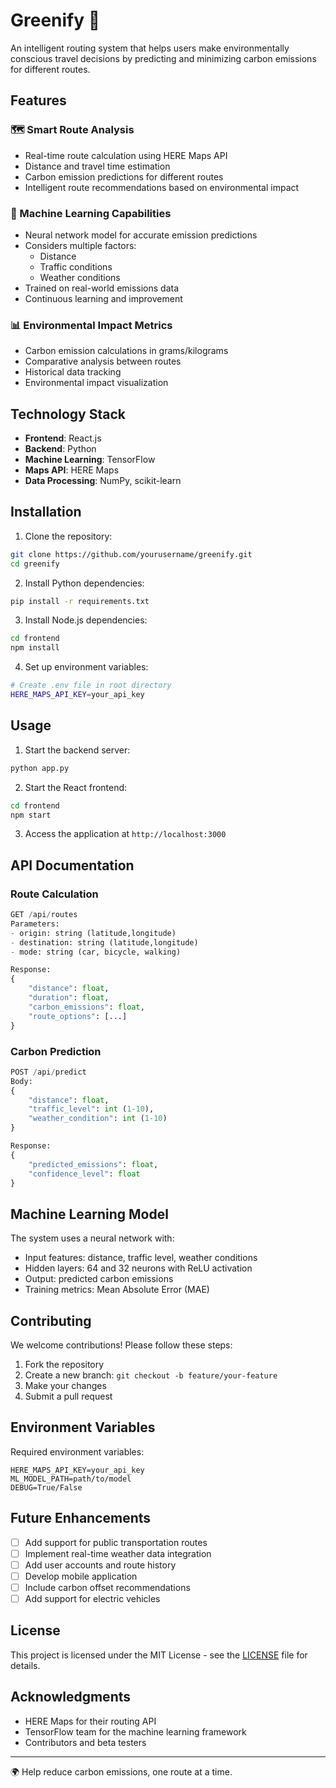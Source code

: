 # Greenify 🌱

An intelligent routing system that helps users make environmentally conscious travel decisions by predicting and minimizing carbon emissions for different routes.

## Features

### 🗺️ Smart Route Analysis
- Real-time route calculation using HERE Maps API
- Distance and travel time estimation
- Carbon emission predictions for different routes
- Intelligent route recommendations based on environmental impact

### 🤖 Machine Learning Capabilities
- Neural network model for accurate emission predictions
- Considers multiple factors:
  - Distance
  - Traffic conditions
  - Weather conditions
- Trained on real-world emissions data
- Continuous learning and improvement

### 📊 Environmental Impact Metrics
- Carbon emission calculations in grams/kilograms
- Comparative analysis between routes
- Historical data tracking
- Environmental impact visualization

## Technology Stack

- **Frontend**: React.js
- **Backend**: Python
- **Machine Learning**: TensorFlow
- **Maps API**: HERE Maps
- **Data Processing**: NumPy, scikit-learn

## Installation

1. Clone the repository:
```bash
git clone https://github.com/yourusername/greenify.git
cd greenify
```

2. Install Python dependencies:
```bash
pip install -r requirements.txt
```

3. Install Node.js dependencies:
```bash
cd frontend
npm install
```

4. Set up environment variables:
```bash
# Create .env file in root directory
HERE_MAPS_API_KEY=your_api_key
```

## Usage

1. Start the backend server:
```bash
python app.py
```

2. Start the React frontend:
```bash
cd frontend
npm start
```

3. Access the application at `http://localhost:3000`

## API Documentation

### Route Calculation
```python
GET /api/routes
Parameters:
- origin: string (latitude,longitude)
- destination: string (latitude,longitude)
- mode: string (car, bicycle, walking)

Response:
{
    "distance": float,
    "duration": float,
    "carbon_emissions": float,
    "route_options": [...]
}
```

### Carbon Prediction
```python
POST /api/predict
Body:
{
    "distance": float,
    "traffic_level": int (1-10),
    "weather_condition": int (1-10)
}

Response:
{
    "predicted_emissions": float,
    "confidence_level": float
}
```

## Machine Learning Model

The system uses a neural network with:
- Input features: distance, traffic level, weather conditions
- Hidden layers: 64 and 32 neurons with ReLU activation
- Output: predicted carbon emissions
- Training metrics: Mean Absolute Error (MAE)

## Contributing

We welcome contributions! Please follow these steps:

1. Fork the repository
2. Create a new branch: `git checkout -b feature/your-feature`
3. Make your changes
4. Submit a pull request

## Environment Variables

Required environment variables:
```
HERE_MAPS_API_KEY=your_api_key
ML_MODEL_PATH=path/to/model
DEBUG=True/False
```

## Future Enhancements

- [ ] Add support for public transportation routes
- [ ] Implement real-time weather data integration
- [ ] Add user accounts and route history
- [ ] Develop mobile application
- [ ] Include carbon offset recommendations
- [ ] Add support for electric vehicles

## License

This project is licensed under the MIT License - see the [LICENSE](LICENSE) file for details.

## Acknowledgments

- HERE Maps for their routing API
- TensorFlow team for the machine learning framework
- Contributors and beta testers

---
🌍 Help reduce carbon emissions, one route at a time.
